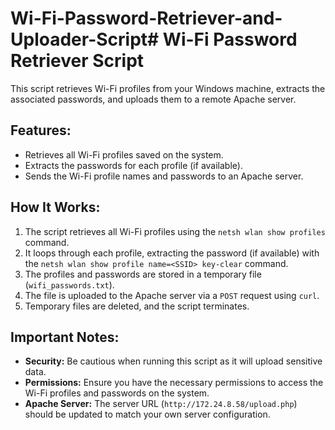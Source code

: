 # Wi-Fi-Password-Retriever-and-Uploader-Script# Wi-Fi Password Retriever Script

This script retrieves Wi-Fi profiles from your Windows machine, extracts the associated passwords, and uploads them to a remote Apache server.

## Features:
- Retrieves all Wi-Fi profiles saved on the system.
- Extracts the passwords for each profile (if available).
- Sends the Wi-Fi profile names and passwords to an Apache server.

## How It Works:
1. The script retrieves all Wi-Fi profiles using the `netsh wlan show profiles` command.
2. It loops through each profile, extracting the password (if available) with the `netsh wlan show profile name=<SSID> key-clear` command.
3. The profiles and passwords are stored in a temporary file (`wifi_passwords.txt`).
4. The file is uploaded to the Apache server via a `POST` request using `curl`.
5. Temporary files are deleted, and the script terminates.

## Important Notes:
- **Security:** Be cautious when running this script as it will upload sensitive data.
- **Permissions:** Ensure you have the necessary permissions to access the Wi-Fi profiles and passwords on the system.
- **Apache Server:** The server URL (`http://172.24.8.58/upload.php`) should be updated to match your own server configuration.
